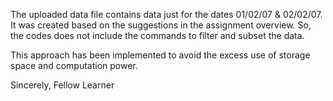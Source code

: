 The uploaded data file contains data just for the dates 01/02/07 & 02/02/07. 
It was created based on the suggestions in the assignment overview.
So, the codes does not include the commands to filter and subset the data.

This approach has been implemented to avoid the excess use of storage space and computation power.

Sincerely,
Fellow Learner
